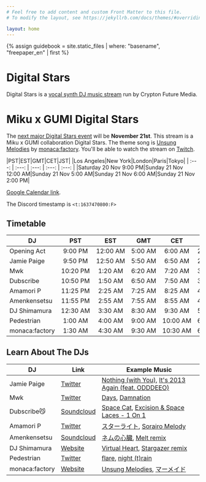 ```yaml
---
# Feel free to add content and custom Front Matter to this file.
# To modify the layout, see https://jekyllrb.com/docs/themes/#overriding-theme-defaults

layout: home
---
```


{% assign guidebook = site.static_files | where: "basename", "freepaper_en" | first %}

# Digital Stars

Digital Stars is a [vocal synth DJ music
stream](https://digitalstars.club/hmds21/index.html) run by Crypton Future
Media.

# Miku x GUMI Digital Stars

The [next major Digital Stars
event](https://digitalstars.club/dsmg21/index_en.html) will be **November
21st**. This stream is a Miku x GUMI collaboration Digital Stars. The theme song
is [Unsung Melodies](https://www.youtube.com/watch?v=ohbSbLRJFeE) by
[monaca:factory](https://monacafactory.com). You'll be able to watch the stream
on [Twitch](https://www.twitch.tv/cfm_official).

|PST|EST|GMT|CET|JST|
|Los&nbsp;Angeles|New&nbsp;York|London|Paris|Tokyo|
| :---: | :---: | :---: | :---: | :---: |
|Saturday 20&nbsp;Nov 9:00&nbsp;PM|Sunday 21&nbsp;Nov 12:00&nbsp;AM|Sunday 21&nbsp;Nov 5:00&nbsp;AM|Sunday 21&nbsp;Nov 6:00&nbsp;AM|Sunday 21&nbsp;Nov 2:00&nbsp;PM|

[Google Calendar link](https://calendar.google.com/calendar/u/0/r/eventedit?text=Miku%20x%20GUMI%20Digital%20Stars&dates=20211121T050000Z/20211121T100000Z&ctz=Asia%2FTokyo).

The Discord timestamp is <code><t:1637470800:F></code>

## Timetable

|DJ|PST|EST|GMT|CET|JST|
|---| :---: | :---: | :---: | :---: | :---: |
|Opening Act|9:00&nbsp;PM|12:00&nbsp;AM|5:00&nbsp;AM|6:00&nbsp;AM|2:00&nbsp;PM|
|Jamie Paige|9:50&nbsp;PM|12:50&nbsp;AM|5:50&nbsp;AM|6:50&nbsp;AM|2:50&nbsp;PM|
|Mwk|10:20&nbsp;PM|1:20&nbsp;AM|6:20&nbsp;AM|7:20&nbsp;AM|3:20&nbsp;PM|
|Dubscribe|10:50&nbsp;PM|1:50&nbsp;AM|6:50&nbsp;AM|7:50&nbsp;AM|3:50&nbsp;PM|
|Amamori P|11:25&nbsp;PM|2:25&nbsp;AM|7:25&nbsp;AM|8:25&nbsp;AM|4:25&nbsp;PM|
|Amenkensetsu|11:55&nbsp;PM|2:55&nbsp;AM|7:55&nbsp;AM|8:55&nbsp;AM|4:55&nbsp;PM|
|DJ Shimamura|12:30&nbsp;AM|3:30&nbsp;AM|8:30&nbsp;AM|9:30&nbsp;AM|5:30&nbsp;PM|
|Pedestrian|1:00&nbsp;AM|4:00&nbsp;AM|9:00&nbsp;AM|10:00&nbsp;AM|6:00&nbsp;PM|
|monaca:factory|1:30&nbsp;AM|4:30&nbsp;AM|9:30&nbsp;AM|10:30&nbsp;AM|6:30&nbsp;PM|

## Learn About The DJs

|DJ|Link|Example Music|
|---|---|---|
|Jamie Paige|[Twitter](https://twitter.com/polyromantic)|[Nothing (with You)](https://jamiepaige.bandcamp.com/track/nothing-with-you), [It's 2013 Again (feat. ODDDEEO)](https://jamiepaige.bandcamp.com/track/its-2013-again-feat-oddeeo)|
|Mwk|[Twitter](https://twitter.com/Mwk_094)|[Days](https://www.youtube.com/watch?v=oVtTyLRSGmM), [Damnation](https://www.youtube.com/watch?v=gaUIJEjAVR4)|
|Dubscribe😼|[Soundcloud](https://soundcloud.com/dubscribe_produkt)|[Space Cat](https://soundcloud.com/dubscribe_produkt/space-cat?si=075432080b3947b1b197cd06b32e545a), [Excision & Space Laces - 1 On 1](https://soundcloud.com/dubscribe_produkt/1on1remix1?si=cf76abfd4cde437bafb8a23fab1d4784)|
|Amamori P|[Twitter](https://twitter.com/Amamori_P)|[スターライト](https://www.youtube.com/watch?v=DFy5V7ZWXS0), [Sorairo Melody](https://www.youtube.com/watch?v=woyoiboV2oM)|
|Amenkensetsu|[Soundcloud](https://soundcloud.com/amenkensetsu)|[ネムの心臓](https://www.youtube.com/watch?v=YauUjB2kO4o), [Melt remix](https://www.youtube.com/watch?v=y_tS0JCjeLs)|
|DJ Shimamura|[Website](http://www.djshimamura.com/)|[Virtual Heart](https://soundcloud.com/djshimamura/virtual-heart-produced-by-dj-shimamura?si=9e9705a9fc004c76bfdac978582e11c4), [Stargazer remix](https://soundcloud.com/djshimamura/p-light-feat-yukacco-stargazer?si=b42c9a2a310946de907d78bca756a205)|
|Pedestrian|[Twitter](https://twitter.com/tri_angl_e)|[flare](https://www.youtube.com/watch?v=q6KeXbtxYTo), [night (t)rain](https://www.youtube.com/watch?v=8UZ9sm_SL8U)|
|monaca:factory|[Website](https://monacafactory.com/)|[Unsung Melodies](https://www.youtube.com/watch?v=P82j5OIcUUU), [マーメイド](https://www.youtube.com/watch?v=3wM5Y7LoS7k)|
